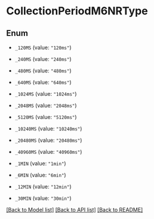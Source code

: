 # CollectionPeriodM6NRType

## Enum


* `_120MS` (value: `"120ms"`)

* `_240MS` (value: `"240ms"`)

* `_480MS` (value: `"480ms"`)

* `_640MS` (value: `"640ms"`)

* `_1024MS` (value: `"1024ms"`)

* `_2048MS` (value: `"2048ms"`)

* `_5120MS` (value: `"5120ms"`)

* `_10240MS` (value: `"10240ms"`)

* `_20480MS` (value: `"20480ms"`)

* `_40960MS` (value: `"40960ms"`)

* `_1MIN` (value: `"1min"`)

* `_6MIN` (value: `"6min"`)

* `_12MIN` (value: `"12min"`)

* `_30MIN` (value: `"30min"`)


[[Back to Model list]](../README.md#documentation-for-models) [[Back to API list]](../README.md#documentation-for-api-endpoints) [[Back to README]](../README.md)


